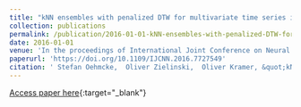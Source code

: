 ```yaml
---
title: "kNN ensembles with penalized DTW for multivariate time series imputation"
collection: publications
permalink: /publication/2016-01-01-kNN-ensembles-with-penalized-DTW-for-multivariate-time-series-imputation
date: 2016-01-01
venue: 'In the proceedings of International Joint Conference on Neural Networks (IJCNN)'
paperurl: 'https://doi.org/10.1109/IJCNN.2016.7727549'
citation: ' Stefan Oehmcke,  Oliver Zielinski,  Oliver Kramer, &quot;kNN ensembles with penalized DTW for multivariate time series imputation.&quot; In the proceedings of International Joint Conference on Neural Networks (IJCNN), 2016.'
---
```

[Access paper here](https://doi.org/10.1109/IJCNN.2016.7727549){:target="_blank"}
